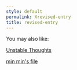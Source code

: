 ```yaml
---
style: default
permalink: Xrevised-entry
title: revised-entry
---
```

You may also like:

[Unstable Thoughts](http://scp-wiki.net/unstable-thoughts)

[min min's file](http://scp-wiki.net/min-min)
